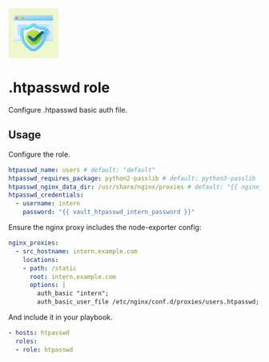 <img src="/logos/htpasswd.png" alt="htpasswd logo" width="100" height="100">

# .htpasswd role

Configure .htpasswd basic auth file.

## Usage

Configure the role.

```yml
htpasswd_name: users # default: "default"
htpasswd_requires_package: python2-passlib # default: python3-passlib
htpasswd_nginx_data_dir: /usr/share/nginx/proxies # default: "{{ nginx_data_dir }}/proxies"
htpasswd_credentials:
  - username: intern
    password: "{{ vault_htpasswd_intern_password }}"
```

Ensure the nginx proxy includes the node-exporter config:

```yml
nginx_proxies:
  - src_hostname: intern.example.com
    locations:
    - path: /static
      root: intern.example.com
      options: |
        auth_basic "intern";
        auth_basic_user_file /etc/nginx/conf.d/proxies/users.htpasswd;
```

And include it in your playbook.

```yml
- hosts: htpasswd
  roles:
  - role: htpasswd
```
